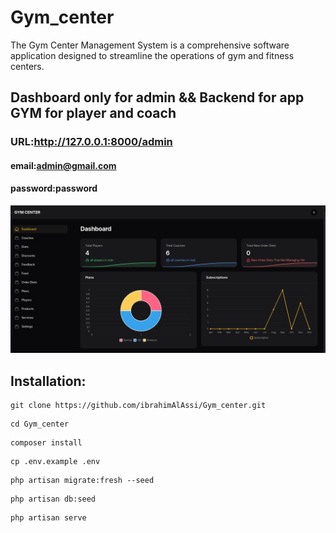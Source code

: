# Gym_center
The Gym Center Management System is a comprehensive software application designed to streamline the operations of gym and fitness centers.
## Dashboard only for admin && Backend for app GYM for player and coach
### URL:http://127.0.0.1:8000/admin 
#### email:admin@gmail.com 
#### password:password
![Dashboard img](images/dashboard.png)
## Installation:

```
git clone https://github.com/ibrahimAlAssi/Gym_center.git
```

```
cd Gym_center
```

```
composer install
```

```
cp .env.example .env
```

```
php artisan migrate:fresh --seed
```

```
php artisan db:seed
```

```
php artisan serve
```
